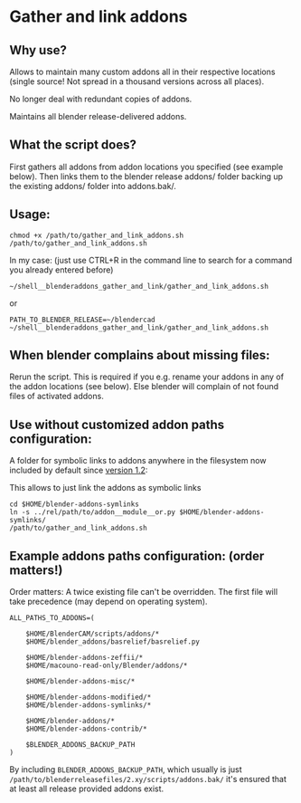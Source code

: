 Gather and link addons
======

Why use?
-----
Allows to maintain many custom addons all in their respective locations (single source! Not spread in a thousand versions across all places).

No longer deal with redundant copies of addons.

Maintains all blender release-delivered addons.

What the script does?
----
First gathers all addons from addon locations you specified (see example below). Then links them to the blender release addons/ folder backing up the existing addons/ folder into addons.bak/.

Usage:
----
    chmod +x /path/to/gather_and_link_addons.sh
    /path/to/gather_and_link_addons.sh

In my case: (just use CTRL+R in the command line to search for a command you already entered before)

    ~/shell__blenderaddons_gather_and_link/gather_and_link_addons.sh

or

    PATH_TO_BLENDER_RELEASE=~/blendercad ~/shell__blenderaddons_gather_and_link/gather_and_link_addons.sh

When blender complains about missing files:
---
Rerun the script. This is required if you e.g. rename your addons in any of the addon locations (see below). Else blender will complain of not found files of activated addons.



Use without customized addon paths configuration:
---
A folder for symbolic links to addons anywhere in the filesystem now included by default since [version 1.2](https://github.com/faerietree/shell__blenderaddons_gather_and_link/releases):

This allows to just link the addons as symbolic links

    cd $HOME/blender-addons-symlinks
    ln -s ../rel/path/to/addon__module__or.py $HOME/blender-addons-symlinks/
    /path/to/gather_and_link_addons.sh



Example addons paths configuration: (order matters!)
----

Order matters: A twice existing file can't be overridden. The first file will take precedence (may depend on operating system).


    ALL_PATHS_TO_ADDONS=(

        $HOME/BlenderCAM/scripts/addons/*
        $HOME/blender_addons/basrelief/basrelief.py

        $HOME/blender-addons-zeffii/*
        $HOME/macouno-read-only/Blender/addons/*

        $HOME/blender-addons-misc/*

        $HOME/blender-addons-modified/*
        $HOME/blender-addons-symlinks/*

        $HOME/blender-addons/*
        $HOME/blender-addons-contrib/*

        $BLENDER_ADDONS_BACKUP_PATH
    )

By including `BLENDER_ADDONS_BACKUP_PATH`, which usually is just `/path/to/blenderreleasefiles/2.xy/scripts/addons.bak/` it's ensured that at least all release provided addons exist.


